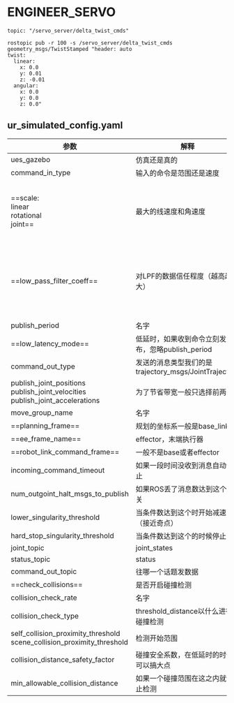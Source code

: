 # ENGINEER_SERVO

```
topic: "/servo_server/delta_twist_cmds"
```

```
rostopic pub -r 100 -s /servo_server/delta_twist_cmds geometry_msgs/TwistStamped "header: auto
twist:
  linear:
    x: 0.0
    y: 0.01
    z: -0.01
  angular:
    x: 0.0
    y: 0.0
    z: 0.0"
```





## ur_simulated_config.yaml

| 参数                                                         | 解释                                                  | 问题                       |
| ------------------------------------------------------------ | ----------------------------------------------------- | -------------------------- |
| ues_gazebo                                                   | 仿真还是真的                                          |                            |
| command_in_type                                              | 输入的命令是范围还是速度                              |                            |
| ==scale:<br />  linear<br />  rotational<br />  joint==      | 最大的线速度和角速度                                  | 只有joint最后起作用吗？    |
| ==low_pass_filter_coeff==                                    | 对LPF的数据信任程度（越高越大）                       | 如果为零就会引入很多噪声？ |
| publish_period                                               | 名字                                                  |                            |
| ==low_latency_mode==                                         | 低延时，如果收到命令立刻发布，忽略publish_period      |                            |
| command_out_type                                             | 发送的消息类型我们的是trajectory_msgs/JointTrajectory |                            |
| publish_joint_positions<br />publish_joint_velocities<br />publish_joint_accelerations | 为了节省带宽一般只选择前两个                          |                            |
| move_group_name                                              | 名字                                                  |                            |
| ==planning_frame==                                           | 规划的坐标系一般是base_link                           |                            |
| ==ee_frame_name==                                            | effector，末端执行器                                  |                            |
| ==robot_link_command_frame==                                 | 一般不是base或者effector                              | ?                          |
| incoming_command_timeout                                     | 如果一段时间没收到消息自动停止                        |                            |
| num_outgoint_halt_msgs_to_publish                            | 如果ROS丢了消息数达到这个就关                         |                            |
| lower_singularity_threshold                                  | 当条件数达到这个时开始减速（接近奇点）                |                            |
| hard_stop_singularity_threshold                              | 当条件数达到这个的时候停止                            |                            |
| joint_topic                                                  | joint_states                                          |                            |
| status_topic                                                 | status                                                |                            |
| command_out_topic                                            | 往哪一个话题发数据                                    |                            |
| ==check_collisions==                                         | 是否开启碰撞检测                                      |                            |
| collision_check_rate                                         | 名字                                                  |                            |
| collision_check_type                                         | threshold_distance以什么进行碰撞检测                  |                            |
| self_collision_proximity_threshold<br />scene_collision_proximity_threshold | 检测开始范围                                          |                            |
| collision_distance_safety_factor                             | 碰撞安全系数，在低延时的时候可以搞大点                |                            |
| min_allowable_collision_distance                             | 如果一个碰撞范围在这之内就停止检测                    |                            |

